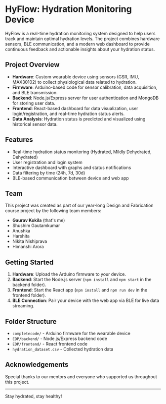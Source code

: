 # HyFlow: Hydration Monitoring Device

HyFlow is a real-time hydration monitoring system designed to help users track and maintain optimal hydration levels. The project combines hardware sensors, BLE communication, and a modern web dashboard to provide continuous feedback and actionable insights about your hydration status.

## Project Overview

- **Hardware**: Custom wearable device using sensors (GSR, IMU, MAX30102) to collect physiological data related to hydration.
- **Firmware**: Arduino-based code for sensor calibration, data acquisition, and BLE transmission.
- **Backend**: Node.js/Express server for user authentication and MongoDB for storing user data.
- **Frontend**: React-based dashboard for data visualization, user login/registration, and real-time hydration status alerts.
- **Data Analysis**: Hydration status is predicted and visualized using historical sensor data.

## Features

- Real-time hydration status monitoring (Hydrated, Mildly Dehydrated, Dehydrated)
- User registration and login system
- Interactive dashboard with graphs and status notifications
- Data filtering by time (24h, 7d, 30d)
- BLE-based communication between device and web app

## Team

This project was created as part of our year-long Design and Fabrication course project by the following team members:

- **Gaurav Kokila** (that's me)
- Shushim Gautamkumar
- Anushka
- Harshita
- Nikita Nishiprava
- Himanshi Arora

## Getting Started

1. **Hardware**: Upload the Arduino firmware to your device.
2. **Backend**: Start the Node.js server (`npm install` and `npm start` in the backend folder).
3. **Frontend**: Start the React app (`npm install` and `npm run dev` in the frontend folder).
4. **BLE Connection**: Pair your device with the web app via BLE for live data streaming.

## Folder Structure

- `completecode/` - Arduino firmware for the wearable device
- `EDP/backend/` - Node.js/Express backend code
- `EDP/frontend/` - React frontend code
- `hydration_dataset.csv` - Collected hydration data

## Acknowledgements

Special thanks to our mentors and everyone who supported us throughout this project.

---

Stay hydrated, stay healthy!
